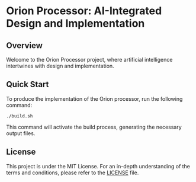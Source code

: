 # Orion Processor: AI-Integrated Design and Implementation

## Overview
Welcome to the Orion Processor project, where artificial intelligence intertwines with design and implementation.

## Quick Start
To produce the implementation of the Orion processor, run the following command:
```
./build.sh
```
This command will activate the build process, generating the necessary output files.

## License
This project is under the MIT License. For an in-depth understanding of the terms and conditions, please refer to the [LICENSE](LICENSE) file.